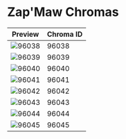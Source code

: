 # Zap'Maw Chromas

| Preview | Chroma ID |
|---------|-----------|
| ![96038](https://raw.communitydragon.org/latest/plugins/rcp-be-lol-game-data/global/default/v1/champion-chroma-images/96/96038.png) | 96038 |
| ![96039](https://raw.communitydragon.org/latest/plugins/rcp-be-lol-game-data/global/default/v1/champion-chroma-images/96/96039.png) | 96039 |
| ![96040](https://raw.communitydragon.org/latest/plugins/rcp-be-lol-game-data/global/default/v1/champion-chroma-images/96/96040.png) | 96040 |
| ![96041](https://raw.communitydragon.org/latest/plugins/rcp-be-lol-game-data/global/default/v1/champion-chroma-images/96/96041.png) | 96041 |
| ![96042](https://raw.communitydragon.org/latest/plugins/rcp-be-lol-game-data/global/default/v1/champion-chroma-images/96/96042.png) | 96042 |
| ![96043](https://raw.communitydragon.org/latest/plugins/rcp-be-lol-game-data/global/default/v1/champion-chroma-images/96/96043.png) | 96043 |
| ![96044](https://raw.communitydragon.org/latest/plugins/rcp-be-lol-game-data/global/default/v1/champion-chroma-images/96/96044.png) | 96044 |
| ![96045](https://raw.communitydragon.org/latest/plugins/rcp-be-lol-game-data/global/default/v1/champion-chroma-images/96/96045.png) | 96045 |